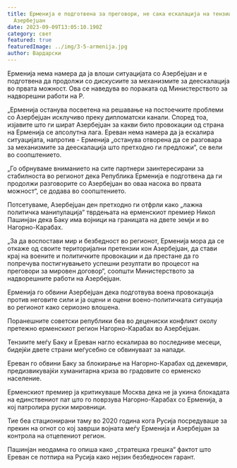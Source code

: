 ```yaml
---
title: Ерменија е подготвена за преговори, не сака ескалација на тензиите со
  Азербејџан
date: 2023-09-09T13:05:10.190Z
category: свет
featured: true
featuredImage: ../img/3-5-armenija.jpg
author: Вардарски
---
```

Ерменија нема намера да ја влоши ситуацијата со Азербејџан и е подготвена да продолжи со дискусиите за механизмите за деескалација во првата можност. Ова се наведува во пораката од Министерството за надворешни работи на Р.

„Ерменија останува посветена на решавање на постоечките проблеми со Азербејџан исклучиво преку дипломатски канали. Според тоа, изјавите што ги шират Азербејџан за какви било провокации од страна на Ерменија се апсолутна лага. Ереван нема намера да ја ескалира ситуацијата, напротив - Ерменија „останува отворена да се разговара за механизмите за деескалација што претходно ги предложи“, се вели во соопштението.

„Го обрнуваме вниманието на сите партнери заинтересирани за стабилноста во регионот дека Република Ерменија е подготвена да ги продолжи разговорите со Азербејџан во оваа насока во првата можност“, се додава во соопштението.

Потсетуваме, Азербејџан ден претходно ги отфрли како „лажна политичка манипулација“ тврдењата на ерменскиот премиер Никол Пашинјан дека Баку има војници на границата на двете земји и во Нагорно-Карабах.

„За да воспостави мир и безбедност во регионот, Ерменија мора да се откаже од своите територијални претензии кон Азербејџан, да стави крај на воените и политичките провокации и да престане да го попречува постигнувањето успешни резултати во процесот на преговори за мировен договор“, соопшти Министерството за надворешните работи на Азербејџан.

Ерменија го обвини Азербејџан дека подготвува воена провокација против неговите сили и ја оцени и оцени воено-политичката ситуација во регионот како сериозно влошена.

Поранешните советски републики беа во децениски конфликт околу претежно ерменскиот регион Нагорно-Карабах во Азербејџан.

Тензиите меѓу Баку и Ереван нагло ескалираа во последниве месеци, бидејќи двете страни меѓусебно се обвинуваат за напади.

Ереван го обвини Баку за блокирање на Нагорно-Карабах од декември, предизвикувајќи хуманитарна криза во градовите со ерменско население.

Ерменскиот премиер ја критикуваше Москва дека не ја укина блокадата на единствениот пат што го поврзува Нагорно-Карабах со Ерменија, а кој патролира руски мировници.

Тие беа стационирани таму во 2020 година кога Русија посредуваше за прекин на огнот со кој заврши војната меѓу Ерменија и Азербејџан за контрола на отцепениот регион.

Пашинјан неодамна го опиша како „стратешка грешка“ фактот што Ереван се потпира на Русија како нејзин безбедносен гарант.